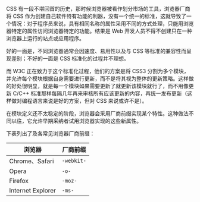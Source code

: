 CSS 有一段不堪回首的历史，那时候浏览器被看作划分市场的工具，浏览器厂商将 CSS 作为创建自己软件特有功能的利器，没有一个统一的标准，这就导致了一个情况：对于程序员来说，具有相同名称的属性采用不同的方式处理，只能用浏览器特定的属性访问浏览器特定的功能。结果是 Web 开发人员不得不创建只在一种浏览器上运行的站点或应用程序。

好的一面是，不同浏览器通常会因速度、易用性以及与 CSS 等标准的兼容性而呈现差别；不好的一面是 CSS 标准化的过程并不理想。

而 W3C 正在致力于这个标准化过程，他们的方案是将 CSS3 分割为多个模块，并允许每个模块根据自身需要进行更新，而不是将其视为整体的更新策略。这样做的好处很明显，就是每一个模块如果需要更新了就更新该模块就行了，而不用像更新 C/C++ 标准那样每隔几年再来审核所有应该更新的内容，再统一发布更新（这样做对编程语言来说是好的方案，但对 CSS 来说或许不是）。

在模块定义还不太稳定的阶段，浏览器会采用厂商前缀实现某个特性。这种做法不同以往，它允许早期采纳者试用浏览器实现的这些新属性。

下表列出了及各常见浏览器厂商前缀：

| 浏览器            | 厂商前缀   |
| ----------------- | ---------- |
| Chrome、Safari    | `-webkit-` |
| Opera             | `-o-`      |
| Firefox           | `-moz-`    |
| Internet Explorer | `-ms-`     |

